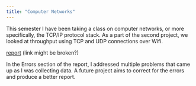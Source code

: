 ```yaml
---
title: "Computer Networks"
---
```


This semester I have been taking a class on computer networks, or more specifically, the TCP/IP protocol stack. As a part of the second project, we looked at throughput using TCP and UDP connections over Wifi. 

[report](/report.pdf) (link might be broken?)

In the Errors section of the report, I addressed multiple problems that came up as I was collecting data. A future project aims to correct for the errors and produce a better report.